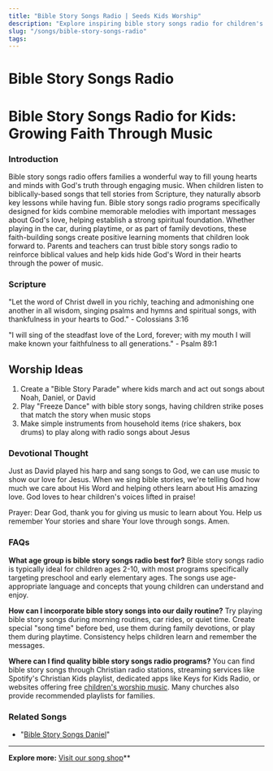 ```yaml
---
title: "Bible Story Songs Radio | Seeds Kids Worship"
description: "Explore inspiring bible story songs radio for children's worship and faith development. Biblical music resources for families and ministry."
slug: "/songs/bible-story-songs-radio"
tags:
---
```


# Bible Story Songs Radio

# Bible Story Songs Radio for Kids: Growing Faith Through Music

### Introduction
Bible story songs radio offers families a wonderful way to fill young hearts and minds with God's truth through engaging music. When children listen to biblically-based songs that tell stories from Scripture, they naturally absorb key lessons while having fun. Bible story songs radio programs specifically designed for kids combine memorable melodies with important messages about God's love, helping establish a strong spiritual foundation. Whether playing in the car, during playtime, or as part of family devotions, these faith-building songs create positive learning moments that children look forward to. Parents and teachers can trust bible story songs radio to reinforce biblical values and help kids hide God's Word in their hearts through the power of music.

### Scripture
"Let the word of Christ dwell in you richly, teaching and admonishing one another in all wisdom, singing psalms and hymns and spiritual songs, with thankfulness in your hearts to God." - Colossians 3:16

"I will sing of the steadfast love of the Lord, forever; with my mouth I will make known your faithfulness to all generations." - Psalm 89:1

## Worship Ideas
1. Create a "Bible Story Parade" where kids march and act out songs about Noah, Daniel, or David
2. Play "Freeze Dance" with bible story songs, having children strike poses that match the story when music stops
3. Make simple instruments from household items (rice shakers, box drums) to play along with radio songs about Jesus

### Devotional Thought
Just as David played his harp and sang songs to God, we can use music to show our love for Jesus. When we sing bible stories, we're telling God how much we care about His Word and helping others learn about His amazing love. God loves to hear children's voices lifted in praise!

Prayer: Dear God, thank you for giving us music to learn about You. Help us remember Your stories and share Your love through songs. Amen.

### FAQs
**What age group is bible story songs radio best for?**
Bible story songs radio is typically ideal for children ages 2-10, with most programs specifically targeting preschool and early elementary ages. The songs use age-appropriate language and concepts that young children can understand and enjoy.

**How can I incorporate bible story songs into our daily routine?**
Try playing bible story songs during morning routines, car rides, or quiet time. Create special "song time" before bed, use them during family devotions, or play them during playtime. Consistency helps children learn and remember the messages.

**Where can I find quality bible story songs radio programs?**
You can find bible story songs through Christian radio stations, streaming services like Spotify's Christian Kids playlist, dedicated apps like Keys for Kids Radio, or websites offering free [children's worship music](/songs/children-s-worship-music/). Many churches also provide recommended playlists for families.

### Related Songs

- "[Bible Story Songs Daniel](/songs/bible-story-songs-daniel/)"

---

**Explore more:** [Visit our song shop](https://seedskidsworship.com/shop)**

<!-- Schema Markup -->
<script type="application/ld+json">
{
  "@context": "https://schema.org",
  "@type": "MusicRecording",
  "name": "Bible Story Songs Radio",
  "byArtist": {
    "@type": "MusicGroup",
    "name": "Seeds Kids Worship"
  },
  "isFamilyFriendly": true,
  "url": "https://seedskidsworship.com/songs/bible-story-songs-radio/"
}
</script>